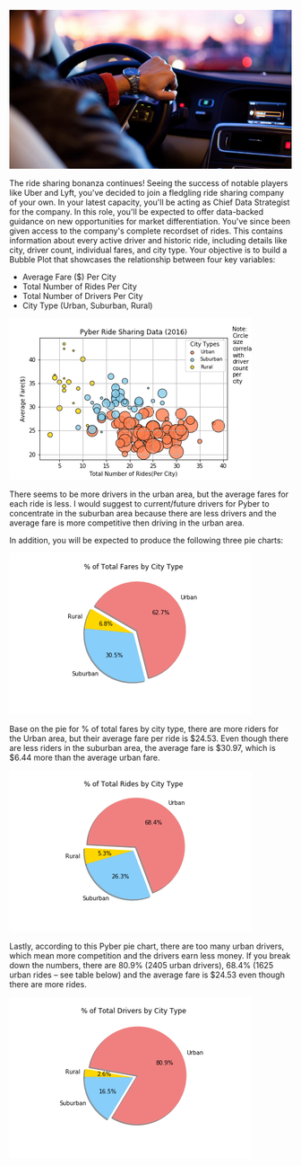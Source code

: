 ![Ride](images/Ride.png)

The ride sharing bonanza continues! Seeing the success of notable players like Uber and Lyft, you've decided to join a fledgling ride sharing company of your own. In your latest capacity, you'll be acting as Chief Data Strategist for the company. In this role, you'll be expected to offer data-backed guidance on new opportunities for market differentiation.
You've since been given access to the company's complete recordset of rides. This contains information about every active driver and historic ride, including details like city, driver count, individual fares, and city type.
Your objective is to build a Bubble Plot that showcases the relationship between four key variables:

- Average Fare ($) Per City
- Total Number of Rides Per City
- Total Number of Drivers Per City
- City Type (Urban, Suburban, Rural)

![figure1](analysis/figure1.png)

There seems to be more drivers in the urban area, but the average fares for each ride is less. I would suggest to current/future drivers for Pyber to concentrate in the suburban area because there are less drivers and the average fare is more competitive then driving in the urban area. 

In addition, you will be expected to produce the following three pie charts:

![figure2](analysis/figure2.png)

Base on the pie for % of total fares by city type, there are more riders for the Urban area, but their average fare per ride is $24.53. Even though there are less riders in the suburban area, the average fare is $30.97, which is $6.44 more than the average urban fare. 

![figure3](analysis/figure3.png)

Lastly, according to this Pyber pie chart, there are too many urban drivers, which mean more competition and the drivers earn less money. If you break down the numbers, there are 80.9% (2405 urban drivers), 68.4% (1625 urban rides – see table below) and the average fare is $24.53 even though there are more rides.


![figure4](analysis/figure4.png)


